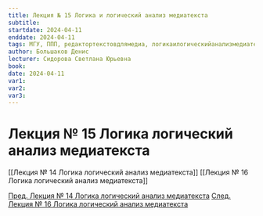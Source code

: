 ```yaml
---
title: Лекция № 15 Логика и логический анализ медиатекста
subtitle:
startdate: 2024-04-11
enddate: 2024-04-11
tags: МГУ, ППП, редактортекстовдлямедиа, логикаилогическийанализмедиатекста
author: Большаков Денис
lecturer: Сидорова Светлана Юрьевна
book:
date: 2024-04-11
var1:
var2:
var3:
---
```

# Лекция № 15 Логика логический анализ медиатекста


[[Лекция № 14 Логика логический анализ медиатекста]]    [[Лекция № 16 Логика логический анализ медиатекста]]

[Пред. Лекция № 14 Логика логический анализ медиатекста](https://github.com/denisbolshakoff/MSU/blob/main/Логика%20логический%20анализ%20медиатекста/Лекция%20№%2014%20Логика%20логический%20анализ%20медиатекста.md)      [След. Лекция № 16 Логика логический анализ медиатекста](https://github.com/denisbolshakoff/MSU/blob/main/Логика%20логический%20анализ%20медиатекста/Лекция%20№%2016%20Логика%20логический%20анализ%20медиатекста.md)